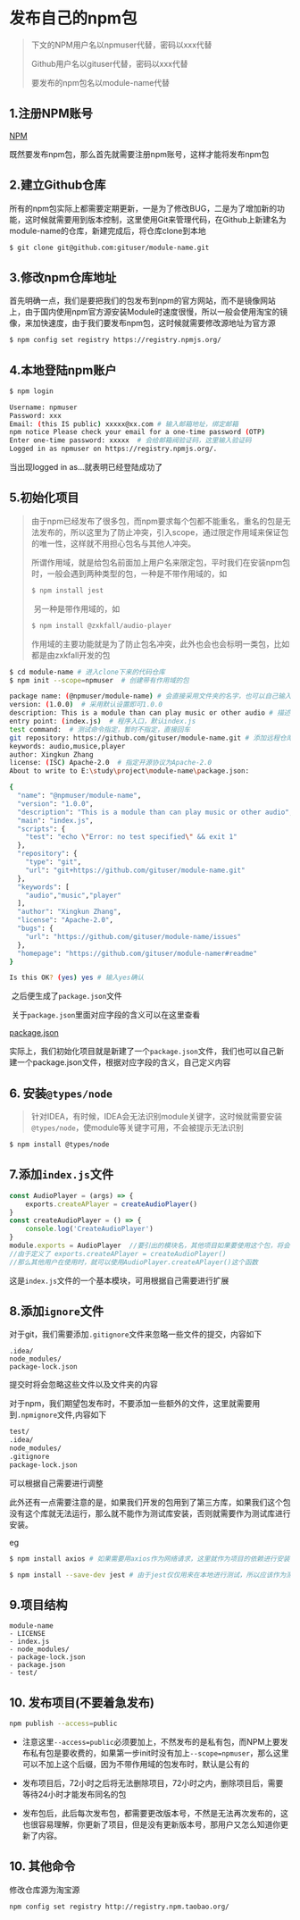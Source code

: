 # 发布自己的npm包

> 下文的NPM用户名以npmuser代替，密码以xxx代替
>
> Github用户名以gituser代替，密码以xxx代替
>
> 要发布的npm包名以module-name代替

## 1.注册NPM账号

[NPM](www.npmjs.com)

既然要发布npm包，那么首先就需要注册npm账号，这样才能将发布npm包

## 2.建立Github仓库

​	所有的npm包实际上都需要定期更新，一是为了修改BUG，二是为了增加新的功能，这时候就需要用到版本控制，这里使用Git来管理代码，在Github上新建名为module-name的仓库，新建完成后，将仓库clone到本地

```bash
$ git clone git@github.com:gituser/module-name.git
```



## 3.修改npm仓库地址

​	首先明确一点，我们是要把我们的包发布到npm的官方网站，而不是镜像网站上，由于国内使用npm官方源安装Module时速度很慢，所以一般会使用淘宝的镜像，来加快速度，由于我们要发布npm包，这时候就需要修改源地址为官方源

```bash
$ npm config set registry https://registry.npmjs.org/
```

## 4.本地登陆npm账户

```bash
$ npm login

Username: npmuser  
Password: xxx
Email: (this IS public) xxxxx@xx.com # 输入邮箱地址，绑定邮箱
npm notice Please check your email for a one-time password (OTP)
Enter one-time password: xxxxx  # 会给邮箱阀验证码，这里输入验证码
Logged in as npmuser on https://registry.npmjs.org/.
```

当出现logged in as...就表明已经登陆成功了

## 5.初始化项目

>  	由于npm已经发布了很多包，而npm要求每个包都不能重名，重名的包是无法发布的，所以这里为了防止冲突，引入scope，通过限定作用域来保证包的唯一性，这样就不用担心包名与其他人冲突。
>
> 所谓作用域，就是给包名前面加上用户名来限定包，平时我们在安装npm包时，一般会遇到两种类型的包，一种是不带作用域的，如
>
> ```bash
> $ npm install jest
> ```
>
> ​	另一种是带作用域的，如
>
> ```bash
> $ npm install @zxkfall/audio-player
> ```
>
> ​	作用域的主要功能就是为了防止包名冲突，此外也会也会标明一类包，比如都是由zxkfall开发的包



```bash
$ cd module-name # 进入clone下来的代码仓库
$ npm init --scope=npmuser  # 创建带有作用域的包  

package name: (@npmuser/module-name) # 会直接采用文件夹的名字，也可以自己输入，注意作用域
version: (1.0.0)  # 采用默认设置即可1.0.0
description: This is a module than can play music or other audio # 描述
entry point: (index.js)  # 程序入口，默认index.js
test command:  # 测试命令指定，暂时不指定，直接回车
git repository: https://github.com/gituser/module-name.git # 添加远程仓库地址
keywords: audio,musice,player
author: Xingkun Zhang
license: (ISC) Apache-2.0  # 指定开源协议为Apache-2.0
About to write to E:\study\project\module-name\package.json:

{
  "name": "@npmuser/module-name",
  "version": "1.0.0",
  "description": "This is a module than can play music or other audio",
  "main": "index.js",
  "scripts": {
    "test": "echo \"Error: no test specified\" && exit 1"
  },
  "repository": {
    "type": "git",
    "url": "git+https://github.com/gituser/module-name.git"
  },
  "keywords": [
    "audio","music","player"
  ],
  "author": "Xingkun Zhang",
  "license": "Apache-2.0",
  "bugs": {
    "url": "https://github.com/gituser/module-name/issues"
  },
  "homepage": "https://github.com/gituser/module-namer#readme"
}

Is this OK? (yes) yes # 输入yes确认
```

​	之后便生成了`package.json`文件

​	关于`package.json`里面对应字段的含义可以在这里查看

[package.json](https://docs.npmjs.com/cli/v6/configuring-npm/package-json)

​	实际上，我们初始化项目就是新建了一个`package.json`文件，我们也可以自己新建一个package.json文件，根据对应字段的含义，自己定义内容

## 6. 安装`@types/node`

> 针对IDEA，有时候，IDEA会无法识别module关键字，这时候就需要安装`@types/node`，使module等关键字可用，不会被提示无法识别

```bash
$ npm install @types/node
```

## 7.添加`index.js`文件

```js
const AudioPlayer = (args) => {
    exports.createAPlayer = createAudioPlayer()
}
const createAudioPlayer = () => {
    console.log('CreateAudioPlayer')
}
module.exports = AudioPlayer  //要引出的模块名，其他项目如果要使用这个包，将会导入AudioPlayer
//由于定义了 exports.createAPlayer = createAudioPlayer()
//那么其他用户在使用时，就可以使用AudioPlayer.createAPlayer()这个函数
```

​	这是`index.js`文件的一个基本模块，可用根据自己需要进行扩展

## 8.添加`ignore`文件

对于git，我们需要添加`.gitignore`文件来忽略一些文件的提交，内容如下

```
.idea/
node_modules/
package-lock.json
```

提交时将会忽略这些文件以及文件夹的内容

对于npm，我们期望包发布时，不要添加一些额外的文件，这里就需要用到`.npmignore`文件,内容如下

```bash
test/
.idea/
node_modules/
.gitignore
package-lock.json
```

可以根据自己需要进行调整

此外还有一点需要注意的是，如果我们开发的包用到了第三方库，如果我们这个包没有这个库就无法运行，那么就不能作为测试库安装，否则就需要作为测试库进行安装。

eg

```bash
$ npm install axios # 如果需要用axios作为网络请求，这里就作为项目的依赖进行安装
```

```bash
$ npm install --save-dev jest # 由于jest仅仅用来在本地进行测试，所以应该作为测试库来安装
```

## 9.项目结构

```
module-name
- LICENSE
- index.js
- node_modules/
- package-lock.json
- package.json
- test/
```

## 10. 发布项目(不要着急发布)

```bash
npm publish --access=public
```

- 注意这里`--access=public`必须要加上，不然发布的是私有包，而NPM上要发布私有包是要收费的，如果第一步init时没有加上`--scope=npmuser`，那么这里可以不加上这个后缀，因为不带作用域的包发布时，默认是公有的

- 发布项目后，72小时之后将无法删除项目，72小时之内，删除项目后，需要等待24小时才能发布同名的包
- 发布包后，此后每次发布包，都需要更改版本号，不然是无法再次发布的，这也很容易理解，你更新了项目，但是没有更新版本号，那用户又怎么知道你更新了内容。

## 10. 其他命令

修改仓库源为淘宝源

```bash
npm config set registry http://registry.npm.taobao.org/
```



